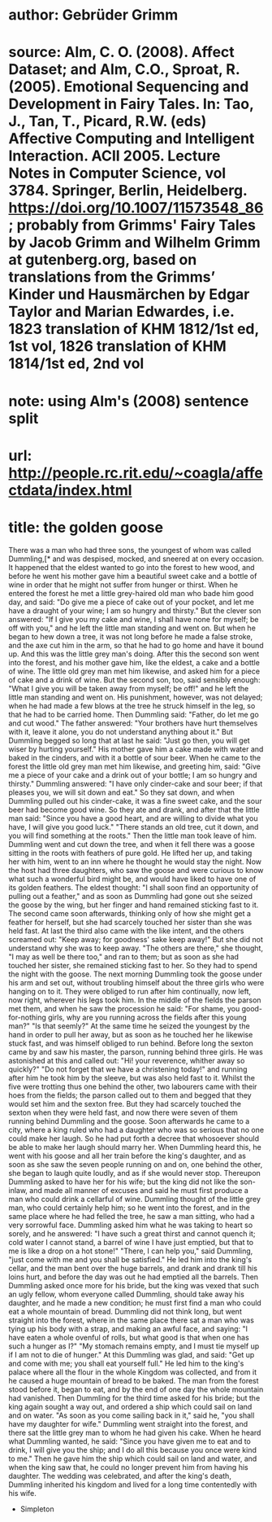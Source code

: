 # author: Gebrüder Grimm
# source: Alm, C. O. (2008). Affect Dataset; and Alm, C.O., Sproat, R. (2005). Emotional Sequencing and Development in Fairy Tales. In: Tao, J., Tan, T., Picard, R.W. (eds) Affective Computing and Intelligent Interaction. ACII 2005. Lecture Notes in Computer Science, vol 3784. Springer, Berlin, Heidelberg. https://doi.org/10.1007/11573548_86; probably from Grimms' Fairy Tales by Jacob Grimm and Wilhelm Grimm at gutenberg.org, based on translations from the Grimms’ Kinder und Hausmärchen by Edgar Taylor and Marian Edwardes, i.e. 1823 translation of KHM 1812/1st ed, 1st vol, 1826 translation of KHM 1814/1st ed, 2nd vol
# note: using Alm's (2008) sentence split
# url: http://people.rc.rit.edu/~coagla/affectdata/index.html
# title: the golden goose

There was a man who had three sons, the youngest of whom was called Dummling,[* and was despised, mocked, and sneered at on every occasion.
It happened that the eldest wanted to go into the forest to hew wood, and before he went his mother gave him a beautiful sweet cake and a bottle of wine in order that he might not suffer from hunger or thirst.
When he entered the forest he met a little grey-haired old man who bade him good day, and said: "Do give me a piece of cake out of your pocket, and let me have a draught of your wine; I am so hungry and thirsty."
But the clever son answered: "If I give you my cake and wine, I shall have none for myself; be off with you," and he left the little man standing and went on.
But when he began to hew down a tree, it was not long before he made a false stroke, and the axe cut him in the arm, so that he had to go home and have it bound up.
And this was the little grey man's doing.
After this the second son went into the forest, and his mother gave him, like the eldest, a cake and a bottle of wine.
The little old grey man met him likewise, and asked him for a piece of cake and a drink of wine.
But the second son, too, said sensibly enough: "What I give you will be taken away from myself; be off!" and he left the little man standing and went on.
His punishment, however, was not delayed; when he had made a few blows at the tree he struck himself in the leg, so that he had to be carried home.
Then Dummling said: "Father, do let me go and cut wood."
The father answered: "Your brothers have hurt themselves with it, leave it alone, you do not understand anything about it."
But Dummling begged so long that at last he said: "Just go then, you will get wiser by hurting yourself."
His mother gave him a cake made with water and baked in the cinders, and with it a bottle of sour beer.
When he came to the forest the little old grey man met him likewise, and greeting him, said: "Give me a piece of your cake and a drink out of your bottle; I am so hungry and thirsty."
Dummling answered: "I have only cinder-cake and sour beer; if that pleases you, we will sit down and eat."
So they sat down, and when Dummling pulled out his cinder-cake, it was a fine sweet cake, and the sour beer had become good wine.
So they ate and drank, and after that the little man said: "Since you have a good heart, and are willing to divide what you have, I will give you good luck."
"There stands an old tree, cut it down, and you will find something at the roots."
Then the little man took leave of him.
Dummling went and cut down the tree, and when it fell there was a goose sitting in the roots with feathers of pure gold.
He lifted her up, and taking her with him, went to an inn where he thought he would stay the night.
Now the host had three daughters, who saw the goose and were curious to know what such a wonderful bird might be, and would have liked to have one of its golden feathers.
The eldest thought: "I shall soon find an opportunity of pulling out a feather," and as soon as Dummling had gone out she seized the goose by the wing, but her finger and hand remained sticking fast to it.
The second came soon afterwards, thinking only of how she might get a feather for herself, but she had scarcely touched her sister than she was held fast.
At last the third also came with the like intent, and the others screamed out: "Keep away; for goodness' sake keep away!"
But she did not understand why she was to keep away.
"The others are there," she thought, "I may as well be there too," and ran to them; but as soon as she had touched her sister, she remained sticking fast to her.
So they had to spend the night with the goose.
The next morning Dummling took the goose under his arm and set out, without troubling himself about the three girls who were hanging on to it.
They were obliged to run after him continually, now left, now right, wherever his legs took him.
In the middle of the fields the parson met them, and when he saw the procession he said: "For shame, you good-for-nothing girls, why are you running across the fields after this young man?"
"Is that seemly?"
At the same time he seized the youngest by the hand in order to pull her away, but as soon as he touched her he likewise stuck fast, and was himself obliged to run behind.
Before long the sexton came by and saw his master, the parson, running behind three girls.
He was astonished at this and called out: "Hi! your reverence, whither away so quickly?"
"Do not forget that we have a christening today!" and running after him he took him by the sleeve, but was also held fast to it.
Whilst the five were trotting thus one behind the other, two labourers came with their hoes from the fields; the parson called out to them and begged that they would set him and the sexton free.
But they had scarcely touched the sexton when they were held fast, and now there were seven of them running behind Dummling and the goose.
Soon afterwards he came to a city, where a king ruled who had a daughter who was so serious that no one could make her laugh.
So he had put forth a decree that whosoever should be able to make her laugh should marry her.
When Dummling heard this, he went with his goose and all her train before the king's daughter, and as soon as she saw the seven people running on and on, one behind the other, she began to laugh quite loudly, and as if she would never stop.
Thereupon Dummling asked to have her for his wife; but the king did not like the son-inlaw, and made all manner of excuses and said he must first produce a man who could drink a cellarful of wine.
Dummling thought of the little grey man, who could certainly help him; so he went into the forest, and in the same place where he had felled the tree, he saw a man sitting, who had a very sorrowful face.
Dummling asked him what he was taking to heart so sorely, and he answered: "I have such a great thirst and cannot quench it; cold water I cannot stand, a barrel of wine I have just emptied, but that to me is like a drop on a hot stone!"
"There, I can help you," said Dummling, "just come with me and you shall be satisfied."
He led him into the king's cellar, and the man bent over the huge barrels, and drank and drank till his loins hurt, and before the day was out he had emptied all the barrels.
Then Dummling asked once more for his bride, but the king was vexed that such an ugly fellow, whom everyone called Dummling, should take away his daughter, and he made a new condition; he must first find a man who could eat a whole mountain of bread.
Dummling did not think long, but went straight into the forest, where in the same place there sat a man who was tying up his body with a strap, and making an awful face, and saying: "I have eaten a whole ovenful of rolls, but what good is that when one has such a hunger as I?"
"My stomach remains empty, and I must tie myself up if I am not to die of hunger."
At this Dummling was glad, and said: "Get up and come with me; you shall eat yourself full."
He led him to the king's palace where all the flour in the whole Kingdom was collected, and from it he caused a huge mountain of bread to be baked.
The man from the forest stood before it, began to eat, and by the end of one day the whole mountain had vanished.
Then Dummling for the third time asked for his bride; but the king again sought a way out, and ordered a ship which could sail on land and on water.
"As soon as you come sailing back in it," said he, "you shall have my daughter for wife."
Dummling went straight into the forest, and there sat the little grey man to whom he had given his cake.
When he heard what Dummling wanted, he said: "Since you have given me to eat and to drink, I will give you the ship; and I do all this because you once were kind to me."
Then he gave him the ship which could sail on land and water, and when the king saw that, he could no longer prevent him from having his daughter.
The wedding was celebrated, and after the king's death, Dummling inherited his kingdom and lived for a long time contentedly with his wife.
* Simpleton
